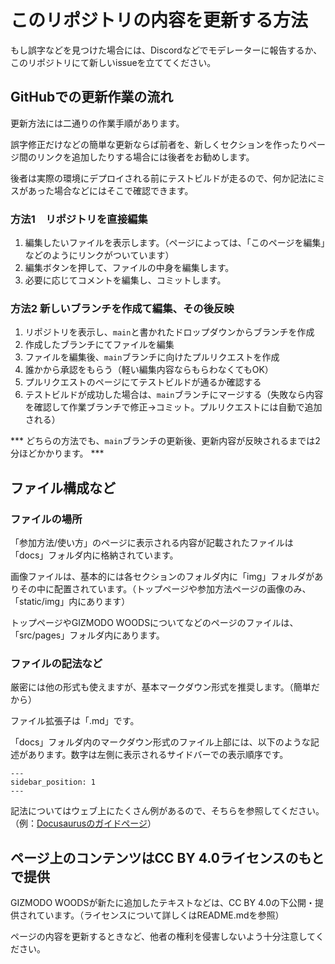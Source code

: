 # このリポジトリの内容を更新する方法

もし誤字などを見つけた場合には、Discordなどでモデレーターに報告するか、このリポジトリにて新しいissueを立ててください。

## GitHubでの更新作業の流れ

更新方法には二通りの作業手順があります。

誤字修正だけなどの簡単な更新ならば前者を、新しくセクションを作ったりページ間のリンクを追加したりする場合には後者をお勧めします。

後者は実際の環境にデプロイされる前にテストビルドが走るので、何か記法にミスがあった場合などにはそこで確認できます。

### 方法1　リポジトリを直接編集

1. 編集したいファイルを表示します。（ページによっては、「このページを編集」などのようにリンクがついています）
2. 編集ボタンを押して、ファイルの中身を編集します。
3. 必要に応じてコメントを編集し、コミットします。

### 方法2 新しいブランチを作成て編集、その後反映

1. リポジトリを表示し、```main```と書かれたドロップダウンからブランチを作成
2. 作成したブランチにてファイルを編集
3. ファイルを編集後、```main```ブランチに向けたプルリクエストを作成
4. 誰かから承認をもらう（軽い編集内容ならもらわなくてもOK）
5. プルリクエストのページにてテストビルドが通るか確認する
6. テストビルドが成功した場合は、```main```ブランチにマージする（失敗なら内容を確認して作業ブランチで修正→コミット。プルリクエストには自動で追加される）

*** どちらの方法でも、```main```ブランチの更新後、更新内容が反映されるまでは2分ほどかかります。 ***

## ファイル構成など

### ファイルの場所

「参加方法/使い方」のページに表示される内容が記載されたファイルは「docs」フォルダ内に格納されています。

画像ファイルは、基本的には各セクションのフォルダ内に「img」フォルダがありその中に配置されています。（トップページや参加方法ページの画像のみ、「static/img」内にあります）

トップページやGIZMODO WOODSについてなどのページのファイルは、「src/pages」フォルダ内にあります。

### ファイルの記法など

厳密には他の形式も使えますが、基本マークダウン形式を推奨します。（簡単だから）

ファイル拡張子は「.md」です。

「docs」フォルダ内のマークダウン形式のファイル上部には、以下のような記述があります。数字は左側に表示されるサイドバーでの表示順序です。

```
---
sidebar_position: 1
---
```

記法についてはウェブ上にたくさん例があるので、そちらを参照してください。（例：[Docusaurusのガイドページ](https://docusaurus.io/docs/markdown-features)）

## ページ上のコンテンツはCC BY 4.0ライセンスのもとで提供

GIZMODO WOODSが新たに追加したテキストなどは、CC BY 4.0の下公開・提供されています。（ライセンスについて詳しくはREADME.mdを参照）

ページの内容を更新するときなど、他者の権利を侵害しないよう十分注意してください。
